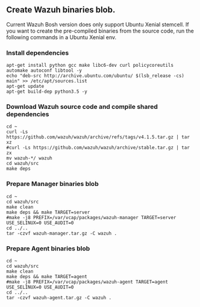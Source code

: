 ## Create Wazuh binaries blob.

Current Wazuh Bosh version does only support Ubuntu Xenial stemcell.
If you want to create the pre-compiled binaries from the source code, run the following commands in a Ubuntu Xenial env.

### Install dependencies

```
apt-get install python gcc make libc6-dev curl policycoreutils automake autoconf libtool -y
echo "deb-src http://archive.ubuntu.com/ubuntu/ $(lsb_release -cs) main" >> /etc/apt/sources.list
apt-get update
apt-get build-dep python3.5 -y
```

###  Download Wazuh source code and compile shared dependencies

```
cd ~
curl -Ls https://github.com/wazuh/wazuh/archive/refs/tags/v4.1.5.tar.gz | tar xz
#curl -Ls https://github.com/wazuh/wazuh/archive/stable.tar.gz | tar zx
mv wazuh-*/ wazuh
cd wazuh/src
make deps
```

### Prepare Manager binaries blob

```
cd ~
cd wazuh/src
make clean
make deps && make TARGET=server
#make -j8 PREFIX=/var/vcap/packages/wazuh-manager TARGET=server USE_SELINUX=0 USE_AUDIT=0
cd ../..
tar -czvf wazuh-manager.tar.gz -C wazuh .
```

### Prepare Agent binaries blob
```
cd ~
cd wazuh/src
make clean
make deps && make TARGET=agent
#make -j8 PREFIX=/var/vcap/packages/wazuh-agent TARGET=agent USE_SELINUX=0 USE_AUDIT=0
cd ../..
tar -czvf wazuh-agent.tar.gz -C wazuh .
```
